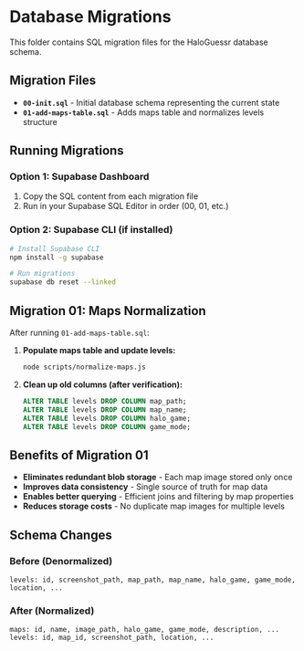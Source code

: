 # Database Migrations

This folder contains SQL migration files for the HaloGuessr database schema.

## Migration Files

- **`00-init.sql`** - Initial database schema representing the current state
- **`01-add-maps-table.sql`** - Adds maps table and normalizes levels structure

## Running Migrations

### Option 1: Supabase Dashboard
1. Copy the SQL content from each migration file
2. Run in your Supabase SQL Editor in order (00, 01, etc.)

### Option 2: Supabase CLI (if installed)
```bash
# Install Supabase CLI
npm install -g supabase

# Run migrations
supabase db reset --linked
```

## Migration 01: Maps Normalization

After running `01-add-maps-table.sql`:

1. **Populate maps table and update levels:**
   ```bash
   node scripts/normalize-maps.js
   ```

2. **Clean up old columns (after verification):**
   ```sql
   ALTER TABLE levels DROP COLUMN map_path;
   ALTER TABLE levels DROP COLUMN map_name; 
   ALTER TABLE levels DROP COLUMN halo_game;
   ALTER TABLE levels DROP COLUMN game_mode;
   ```

## Benefits of Migration 01

- **Eliminates redundant blob storage** - Each map image stored only once
- **Improves data consistency** - Single source of truth for map data
- **Enables better querying** - Efficient joins and filtering by map properties
- **Reduces storage costs** - No duplicate map images for multiple levels

## Schema Changes

### Before (Denormalized)
```
levels: id, screenshot_path, map_path, map_name, halo_game, game_mode, location, ...
```

### After (Normalized)
```
maps: id, name, image_path, halo_game, game_mode, description, ...
levels: id, map_id, screenshot_path, location, ...
```
